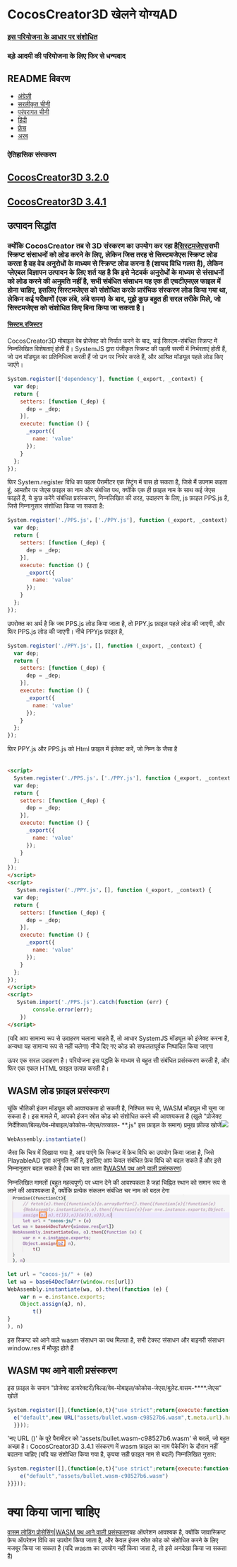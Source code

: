 # CocosCreator3D खेलने योग्यAD

### [इस परियोजना के आधार पर संशोधित](https://github.com/Jecced/c3d2one)

### बड़े आदमी की परियोजना के लिए फिर से धन्यवाद

## README विवरण

-   [अंग्रेज़ी](README.en.md)
-   [सरलीकृत चीनी](README.zh-CN.md)
-   [परंपरागत चीनी](README.zh-TW.md)
-   [हिंदी](README.hi.md)
-   [फ्रेंच](README.fr.md)
-   [अरब](README.ar.md)

### ऐतिहासिक संस्करण

## [CocosCreator3D 3.2.0](./version/Version%203.2.0.md)

## [CocosCreator3D 3.4.1](./version/Version%203.4.1.md)

## उत्पादन सिद्धांत

### क्योंकि CocosCreator तब से 3D संस्करण का उपयोग कर रहा है[सिस्टमजेएस](https://github.com/systemjs/systemjs)सभी स्क्रिप्ट संसाधनों को लोड करने के लिए, लेकिन जिस तरह से सिस्टमजेएस स्क्रिप्ट लोड करता है वह वेब अनुरोधों के माध्यम से स्क्रिप्ट लोड करना है (शायद विधि गलत है), लेकिन प्लेएबल विज्ञापन उत्पादन के लिए शर्त यह है कि इसे नेटवर्क अनुरोधों के माध्यम से संसाधनों को लोड करने की अनुमति नहीं है, सभी संबंधित संसाधन यह एक ही एचटीएमएल फाइल में होना चाहिए, इसलिए सिस्टमजेएस को संशोधित करके प्रारंभिक संस्करण लोड किया गया था, लेकिन कई परीक्षणों (एक लंबे, लंबे समय) के बाद, मुझे कुछ बहुत ही सरल तरीके मिले, जो सिस्टमजेएस को संशोधित किए बिना किया जा सकता है।

#### [सिस्टम.रजिस्टर](https://github.com/systemjs/systemjs/blob/main/docs/system-register.md)

CocosCreator3D मोबाइल वेब प्रोजेक्ट को निर्यात करने के बाद, कई सिस्टम-संबंधित स्क्रिप्ट में निम्नलिखित विशेषताएं होती हैं। SystemJS द्वारा पंजीकृत स्क्रिप्ट की पहली सरणी में निर्भरताएं होती हैं, जो उन मॉड्यूल का प्रतिनिधित्व करती हैं जो उन पर निर्भर करते हैं, और आश्रित मॉड्यूल पहले लोड किए जाएंगे।

```javascript
System.register(['dependency'], function (_export, _context) {
  var dep;
  return {
    setters: [function (_dep) {
      dep = _dep;
    }],
    execute: function () {
      _export({
        name: 'value'
      });
    }
  };
});
```

फिर System.register विधि का पहला पैरामीटर एक स्ट्रिंग में पास हो सकता है, जिसे मैं उपनाम कहता हूं, आमतौर पर जेएस फ़ाइल का नाम और संबंधित पथ, क्योंकि एक ही फ़ाइल नाम के साथ कई जेएस फाइलें हैं, ये कुछ करेंगे संबंधित प्रसंस्करण, निम्नलिखित की तरह, उदाहरण के लिए, js फ़ाइल PPS.js है, जिसे निम्नानुसार संशोधित किया जा सकता है:

```javascript
System.register('./PPS.js'，['./PPY.js'], function (_export, _context) {
  var dep;
  return {
    setters: [function (_dep) {
      dep = _dep;
    }],
    execute: function () {
      _export({
        name: 'value'
      });
    }
  };
});
```

उपरोक्त का अर्थ है कि जब PPS.js लोड किया जाता है, तो PPY.js फ़ाइल पहले लोड की जाएगी, और फिर PPS.js लोड की जाएगी।
नीचे PPYjs फ़ाइल है,

```javascript
System.register('./PPY.js'，[], function (_export, _context) {
  var dep;
  return {
    setters: [function (_dep) {
      dep = _dep;
    }],
    execute: function () {
      _export({
        name: 'value'
      });
    }
  };
});
```

फिर PPY.js और PPS.js को Html फ़ाइल में इंजेक्ट करें, जो निम्न के जैसा है

```html

<script>
  System.register('./PPS.js'，['./PPY.js'], function (_export, _context) {
  var dep;
  return {
    setters: [function (_dep) {
      dep = _dep;
    }],
    execute: function () {
      _export({
        name: 'value'
      });
    }
  };
});
</script>
<script>
   System.register('./PPY.js'，[], function (_export, _context) {
  var dep;
  return {
    setters: [function (_dep) {
      dep = _dep;
    }],
    execute: function () {
      _export({
        name: 'value'
      });
    }
  };
});
</script>
<script>
   System.import('./PPS.js').catch(function (err) {
        console.error(err);
    })
</script>
```

(यदि आप सामान्य रूप से उदाहरण चलाना चाहते हैं, तो आधार SystemJS मॉड्यूल को इंजेक्ट करना है, अन्यथा यह सामान्य रूप से नहीं चलेगा) नीचे दिए गए कोड को सफलतापूर्वक निष्पादित किया जाएगा

ऊपर एक सरल उदाहरण है। परियोजना इस पद्धति के माध्यम से बहुत सी संबंधित प्रसंस्करण करती है, और फिर एक एकल HTML फ़ाइल उत्पन्न करती है।

## WASM लोड फ़ाइल प्रसंस्करण

चूंकि भौतिकी इंजन मॉड्यूल की आवश्यकता हो सकती है, निश्चित रूप से, WASM मॉड्यूल भी चुना जा सकता है। इस मामले में, आपको इंजन स्रोत कोड को संशोधित करने की आवश्यकता है (खुले "प्रोजेक्ट निर्देशिका/बिल्ड/वेब-मोबाइल/कोकोस-जेएस/तत्काल- \*\*.js" इस फ़ाइल के समान)
प्रमुख फ़ील्ड खोजें![](./pic/Snipaste_2022-03-06_19-31-09.jpg)

```javascript
WebAssembly.instantiate()
```

जैसा कि चित्र में दिखाया गया है, आप पाएंगे कि स्क्रिप्ट में फ़ेच विधि का उपयोग किया जाता है, जिसे PlayableAD द्वारा अनुमति नहीं है, इसलिए आप केवल संबंधित फ़ेच विधि को बदल सकते हैं और इसे निम्नानुसार बदल सकते हैं (पथ का पता आता है[WASM पथ आने वाली प्रसंस्करण](./README.md#wasm路径传入处理))

निम्नलिखित मामलों (बहुत महत्वपूर्ण) पर ध्यान देने की आवश्यकता है जहां चिह्नित स्थान को समान रूप से लाने की आवश्यकता है, क्योंकि प्रत्येक संकलन संबंधित चर नाम को बदल देगा![](./pic/Snipaste_2022-04-01_13-48-28.jpg)

```javascript
let url = "cocos-js/" + (e)
let wa = base64DecToArr(window.res[url])
WebAssembly.instantiate(wa, o).then((function (e) {
    var n = e.instance.exports;
    Object.assign(qJ, n),
        t()
}
), n) 
```

इस स्क्रिप्ट को आने वाले wasm संसाधन का पथ मिलता है, सभी टेक्स्ट संसाधन और बाइनरी संसाधन window.res में मौजूद होते हैं

## WASM पथ आने वाली प्रसंस्करण

इस फ़ाइल के समान "प्रोजेक्ट डायरेक्टरी/बिल्ड/वेब-मोबाइल/कोकोस-जेएस/बुलेट.वासम-\*\*\*\*.जेएस" खोलें

```javascript
System.register([],(function(e,t){"use strict";return{execute:function(){
  e("default",new URL("assets/bullet.wasm-c98527b6.wasm",t.meta.url).href)}
  }}));

```

'नए URL ()' के पूरे पैरामीटर को 'assets/bullet.wasm-c98527b6.wasm' से बदलें, जो बहुत अच्छा है। CocosCreator3D 3.4.1 संस्करण में wasm फ़ाइल का नाम पैकेजिंग के दौरान नहीं बदलना चाहिए (यदि यह संशोधित किया गया है, कृपया सही फ़ाइल नाम से बदलें)
निम्नलिखित नुसार:

```javascript
System.register([],(function(e,t){"use strict";return{execute:function(){
    e("default","assets/bullet.wasm-c98527b6.wasm")
}}}));

```

# क्या किया जाना चाहिए

[वासम लोडिंग प्रोसेसिंग](./README.md#wasm加载文件处理)\|[WASM पथ आने वाली प्रसंस्करण](./README.md#wasm路径传入处理)यह ऑपरेशन आवश्यक है, क्योंकि जावास्क्रिप्ट फ़ेच ऑपरेशन विधि का उपयोग किया जाता है, और केवल इंजन स्रोत कोड को संशोधित करने के लिए मजबूर किया जा सकता है (यदि wasm का उपयोग नहीं किया जाता है, तो इसे अनदेखा किया जा सकता है)
